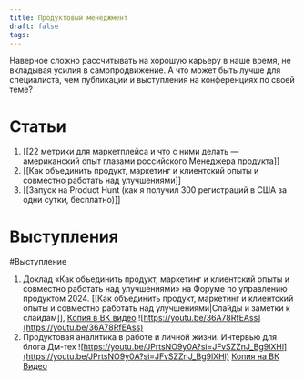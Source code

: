 ```yaml
---
title: Продуктовый менеджмент
draft: false
tags:
---
```

Наверное сложно рассчитывать на хорошую карьеру в наше время, не вкладывая усилия в самопродвижение. А что может быть лучше для специалиста, чем публикации и выступления на конференциях по своей теме?
# Статьи

1. [[22 метрики для маркетплейса и что с ними делать — американский опыт глазами российского Менеджера продукта]]
2. [[Как объединить продукт, маркетинг и клиентский опыты и совместно работать над улучшениями]]
3. [[Запуск на Product Hunt (как я получил 300 регистраций в США за одни сутки, бесплатно)]]

# Выступления

#Выступление 

1. Доклад «Как объединить продукт, маркетинг и клиентский опыты и совместно работать над улучшениями» на Форуме по управлению продуктом 2024.
   [[Как объединить продукт, маркетинг и клиентский опыты и совместно работать над улучшениями|Слайды и заметки к слайдам]], [Копия в ВК видео](https://vk.ru/video7492795_456239087)
   ![https://youtu.be/36A78RfEAss](https://youtu.be/36A78RfEAss)
2. Продуктовая аналитика в работе и личной жизни. Интервью для блога Дм-тех 
   ![https://youtu.be/JPrtsNO9y0A?si=JFvSZZnJ_Bg9lXHl](https://youtu.be/JPrtsNO9y0A?si=JFvSZZnJ_Bg9lXHl)
   [Копия на ВК Видео](https://vk.ru/video7492795_456239086)
   
